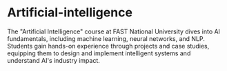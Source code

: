 # Artificial-intelligence
The "Artificial Intelligence" course at FAST National University dives into AI fundamentals, including machine learning, neural networks, and NLP. Students gain hands-on experience through projects and case studies, equipping them to design and implement intelligent systems and understand AI's industry impact.
